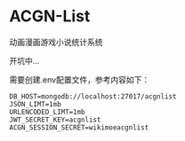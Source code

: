 # ACGN-List
动画漫画游戏小说统计系统


开坑中...

需要创建.env配置文件，参考内容如下： 

```
DB_HOST=mongodb://localhost:27017/acgnlist 
JSON_LIMT=1mb 
URLENCODED_LIMT=1mb 
JWT_SECRET_KEY=acgnlist 
ACGN_SESSION_SECRET=wikimoeacgnlist 
```
